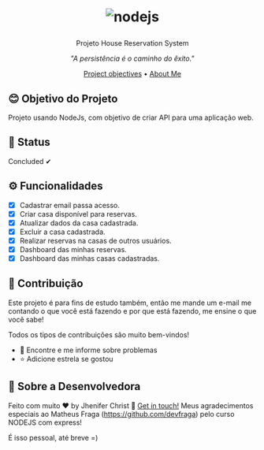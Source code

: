 <h1 align="center">
  
 ![nodejs](https://user-images.githubusercontent.com/85563316/157773529-9fe86c7d-0f52-4ca3-982a-265339355cb2.png)


</h1>

<p align="center">Projeto House Reservation System</p>

<p align="center"><i>"A persistência é o caminho do êxito."</i> </p>


<p align="center">
  <a href="#blush-project-objectives">Project objectives</a> •
  <a href="#art-about-me">About Me</a>
</p>


## :blush: **Objetivo do Projeto**

Projeto usando NodeJs, com objetivo de criar API para uma aplicação web.

## 🚀 **Status**

Concluded ✔

## ⚙ **Funcionalidades**

- [x] Cadastrar email passa acesso.
- [x] Criar casa disponível para reservas.
- [x] Atualizar dados da casa cadastrada.
- [x] Excluir a casa cadastrada.
- [x] Realizar reservas na casas de outros usuários.
- [x] Dashboard das minhas reservas.
- [x] Dashboard das minhas casas cadastradas.

## :handshake: **Contribuição**

Este projeto é para fins de estudo também, então me mande um e-mail me contando o que você está fazendo e por que está fazendo, me ensine o que você sabe!

Todos os tipos de contribuições são muito bem-vindos!

-   🐛 Encontre e me informe sobre problemas
-   ⭐️ Adicione estrela se gostou


## :art: **Sobre a Desenvolvedora**

Feito com muito ♥ by Jhenifer Christ :wave: [Get in touch!](https://www.linkedin.com/in/jjheniferchrist/)
Meus agradecimentos especiais ao Matheus Fraga (https://github.com/devfraga) pelo curso NODEJS com express!

É isso pessoal, até breve =)

